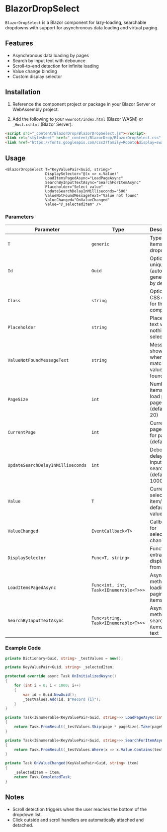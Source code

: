 # BlazorDropSelect

`BlazorDropSelect` is a Blazor component for lazy-loading, searchable dropdowns with support for asynchronous data loading and virtual paging.

## Features

- Asynchronous data loading by pages
- Search by input text with debounce
- Scroll-to-end detection for infinite loading
- Value change binding
- Custom display selector

## Installation

1. Reference the component project or package in your Blazor Server or WebAssembly project.

2. Add the following to your `wwwroot/index.html` (Blazor WASM) or `_Host.cshtml` (Blazor Server):

```html
<script src="_content/BlazorDrop/BlazorDropSelect.js"></script>
<link rel="stylesheet" href="_content/BlazorDrop/BlazorDropSelect.css" />
<link href="https://fonts.googleapis.com/css2?family=Roboto&display=swap" rel="stylesheet">
```

## Usage

```razor
<BlazorDropSelect T="KeyValuePair<Guid, string>"
                  DisplaySelector="@(x => x.Value)"
                  LoadItemsPagedAsync="LoadPageAsync"
                  SearchByInputTextAsync="SearchForItemAsync"
                  Placeholder="Select value"
                  UpdateSearchDelayInMilliseconds="500"
                  ValueNotFoundMessageText="Value not found"
                  ValueChanged="OnValueChanged"
                  Value="@_selectedItem" />
```

### Parameters

| Parameter                   | Type                                | Description                                           |
|----------------------------|-------------------------------------|-------------------------------------------------------|
| `T`                        | `generic`                           | Type of the items in the dropdown                     |
| `Id`                       | `Guid`                              | Optional unique ID (auto-generated by default)        |
| `Class`                    | `string`                            | Optional CSS class for the component                  |
| `Placeholder`              | `string`                            | Placeholder text when nothing is selected             |
| `ValueNotFoundMessageText`| `string`                            | Message shown when no matching value is found         |
| `PageSize`                 | `int`                               | Number of items to load per page (default: 20)        |
| `CurrentPage`              | `int`                               | Current page index for paging (default: 0)            |
| `UpdateSearchDelayInMilliseconds` | `int`                      | Debounce delay for input search (default: 1000 ms)    |
| `Value`                    | `T`                                 | Currently selected item/ default value                               |
| `ValueChanged`             | `EventCallback<T>`                  | Callback for selection change                         |
| `DisplaySelector`          | `Func<T, string>`                   | Function to extract display text from item            |
| `LoadItemsPagedAsync`      | `Func<int, int, Task<IEnumerable<T>>>` | Async method for loading paginated items          |
| `SearchByInputTextAsync`   | `Func<string, Task<IEnumerable<T>>>`| Async method for searching items by text              |

### Example Code

```csharp
private Dictionary<Guid, string> _testValues = new();

private KeyValuePair<Guid, string> _selectedItem;

protected override async Task OnInitializedAsync()
{
    for (int i = 0; i < 1000; i++)
    {
        var id = Guid.NewGuid();
        _testValues.Add(id, $"Record {i}");
    }
}

private Task<IEnumerable<KeyValuePair<Guid, string>>> LoadPageAsync(int page, int pageSize)
{
    return Task.FromResult(_testValues.Skip(page * pageSize).Take(pageSize));
}

private Task<IEnumerable<KeyValuePair<Guid, string>>> SearchForItemAsync(string text)
{
    return Task.FromResult(_testValues.Where(x => x.Value.Contains(text)));
}

private Task OnValueChanged(KeyValuePair<Guid, string> item)
{
    _selectedItem = item;
    return Task.CompletedTask;
}
```

## Notes

- Scroll detection triggers when the user reaches the bottom of the dropdown list.
- Click outside and scroll handlers are automatically attached and detached.

